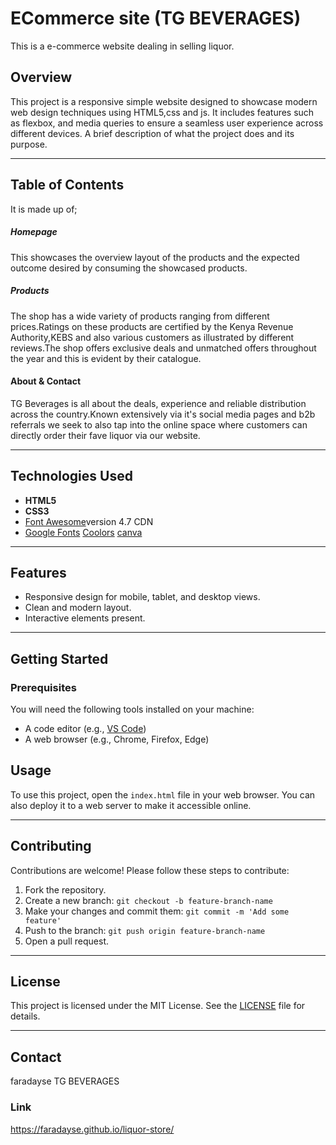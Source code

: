 # ECommerce site (TG BEVERAGES)
This is a e-commerce website dealing in selling liquor.

## Overview
This project is a responsive simple website designed to showcase modern web design techniques using HTML5,css and js. It includes features such as flexbox, and media queries to ensure a seamless user experience across different devices.
A brief description of what the project does and its purpose.

---
## Table of Contents
It is made up of;

##### Homepage
This showcases the overview layout of the products and the expected outcome desired by consuming the showcased products.

##### Products
The shop has a wide variety of products ranging from different prices.Ratings on these products are certified by the Kenya Revenue Authority,KEBS and also various customers as illustrated by different reviews.The shop offers exclusive deals and unmatched offers throughout the year and this is evident by their catalogue.

#### About & Contact
TG Beverages is all about the deals, experience and reliable distribution across the country.Known extensively via it's social media pages and b2b referrals we seek to also tap into the online space where customers can directly order their fave liquor via our website.

----
## Technologies Used
- **HTML5**  
- **CSS3** 
- [Font Awesome](https://fontawesome.com/)version 4.7 CDN  
- [Google Fonts](https://fonts.google.com/) 
  [Coolors](https://coolors.com/)
  [canva](https://www.canva.com/)
---
## Features
- Responsive design for mobile, tablet, and desktop views.  
- Clean and modern layout.  
- Interactive elements present.  
---
## Getting Started
### Prerequisites
You will need the following tools installed on your machine:  
- A code editor (e.g., [VS Code](https://code.visualstudio.com/))  
- A web browser (e.g., Chrome, Firefox, Edge)

## Usage
To use this project, open the `index.html` file in your web browser. You can also deploy it to a web server to make it accessible online.

---
## Contributing
Contributions are welcome! Please follow these steps to contribute:
1. Fork the repository.
2. Create a new branch: `git checkout -b feature-branch-name`
3. Make your changes and commit them: `git commit -m 'Add some feature'`
4. Push to the branch: `git push origin feature-branch-name`
5. Open a pull request.
---
## License
This project is licensed under the MIT License. See the [LICENSE](LICENSE) file for details.

---
## Contact
faradayse TG BEVERAGES

### Link
https://faradayse.github.io/liquor-store/
